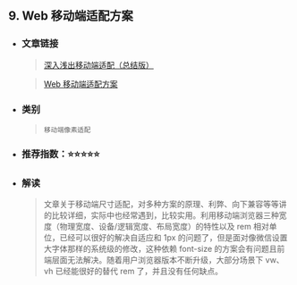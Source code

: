 ## 9. Web 移动端适配方案

- ### 文章链接

  > [深入浅出移动端适配（总结版）](https://juejin.cn/post/6844903951012200456#heading-1)

  > [Web 移动端适配方案](https://juejin.cn/post/6894044091836563469#heading-18)

- ### 类别
  > `移动端像素适配`
- ### 推荐指数：⭐️⭐️⭐️⭐️⭐️
- ### 解读
  > 文章关于移动端尺寸适配，对多种方案的原理、利弊、向下兼容等等讲的比较详细，实际中也经常遇到，比较实用。利用移动端浏览器三种宽度（物理宽度、设备/逻辑宽度、布局宽度）的特性以及 rem 相对单位，已经可以很好的解决自适应和 1px 的问题了，但是面对像微信设置大字体那样的系统级的修改，这种依赖 font-size 的方案会有问题且前端层面无法解决。随着用户浏览器版本不断升级，大部分场景下 vw、vh 已经能很好的替代 rem 了，并且没有任何缺点。

